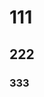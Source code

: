 <!--
 * @Description: 
 * @Version: 2.0
 * @Autor: Seven
 * @Date: 2022-07-26 09:50:24
 * @LastEditors: Seven
 * @LastEditTime: 2022-07-26 09:50:51
-->
# 111
## 222
### 333